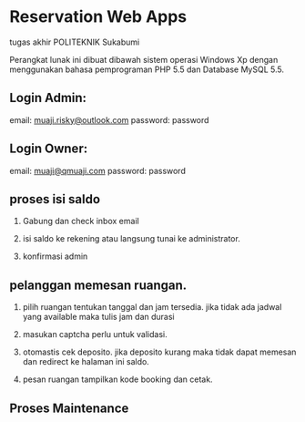 # Reservation Web Apps
tugas akhir POLITEKNIK Sukabumi

Perangkat lunak ini dibuat dibawah sistem operasi Windows Xp dengan menggunakan bahasa pemprograman PHP 5.5 dan Database MySQL 5.5.

Login Admin:
--------------------------
email: muaji.risky@outlook.com
password: password

Login Owner:
--------------------------
email: muaji@qmuaji.com
password: password

proses isi saldo
--------------------------
1. Gabung dan check inbox email

2. isi saldo ke rekening atau langsung tunai ke administrator.

3. konfirmasi admin


pelanggan memesan ruangan.
---------------------------
1. pilih ruangan
	tentukan tanggal dan jam tersedia.
	jika tidak ada jadwal yang available maka tulis jam dan durasi
	
2. masukan captcha perlu untuk validasi.

3. otomastis cek deposito.
	jika deposito kurang maka tidak dapat memesan
	dan redirect ke halaman ini saldo.

4. pesan ruangan 
	tampilkan kode booking dan cetak.


Proses Maintenance
--------------------------------
